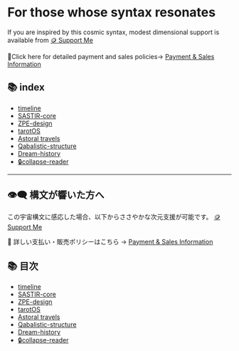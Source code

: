 # For those whose syntax resonates
If you are inspired by this cosmic syntax, modest dimensional support is available from
[🪙 Support Me](https://buymeacoffee.com/casmikka11)

🔗Click here for detailed payment and sales policies→
[Payment & Sales Information](Payment&SalesInformation.md)

##  📚 index
- [timeline](https://github.com/casmikka11/timeline)
- [SASTIR-core](https://github.com/casmikka11/SASTIR-core)
- [ZPE-design](https://github.com/casmikka11/zpe-design)
- [tarotOS](https://github.com/casmikka11/tarot-os)
- [Astoral travels](https://github.com/casmikka11/Astral-travels)
- [Qabalistic-structure](https://github.com/casmikka11/Qabalistic-structure)
- [Dream-history](https://github.com/casmikka11/Dream-history)
- [🔒collapse-reader](https://github.com/casmikka11/collapse-reader)

---

## 👁‍🗨 構文が響いた方へ
この宇宙構文に感応した場合、以下からささやかな次元支援が可能です。
[🪙 Support Me](https://buymeacoffee.com/casmikka11)

🔗 詳しい支払い・販売ポリシーはこちら → 
[Payment & Sales Information](Payment&SalesInformation.md)

## 📚 目次
- [timeline](https://github.com/casmikka11/timeline)
- [SASTIR-core](https://github.com/casmikka11/SASTIR-core)
- [ZPE-design](https://github.com/casmikka11/zpe-design)
- [tarotOS](https://github.com/casmikka11/tarot-os)
- [Astoral travels](https://github.com/casmikka11/Astral-travels)
- [Qabalistic-structure](https://github.com/casmikka11/Qabalistic-structure)
- [Dream-history](https://github.com/casmikka11/Dream-history)
- [🔒collapse-reader](https://github.com/casmikka11/collapse-reader)
